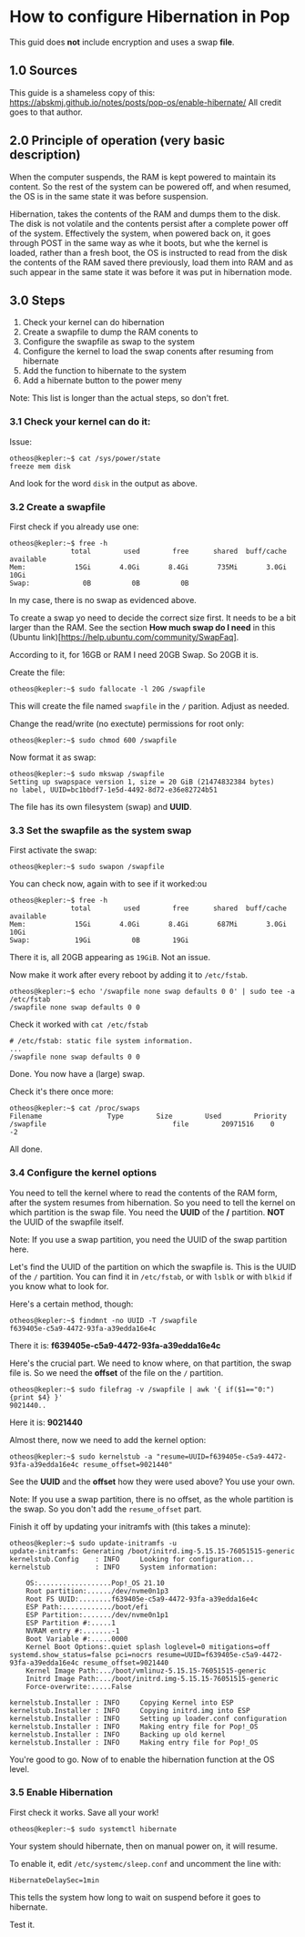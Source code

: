 # How to configure Hibernation in Pop 
This guid does **not** include encryption and uses a swap **file**.

## 1.0 Sources
This guide is a shameless copy of this: https://abskmj.github.io/notes/posts/pop-os/enable-hibernate/
All credit goes to that author.

## 2.0 Principle of operation (very basic description)
When the computer suspends, the RAM is kept powered to maintain its content. So the rest of the system can be powered off, and when resumed, the OS is in the same state it was before suspension.

Hibernation, takes the contents of the RAM and dumps them to the disk. The disk is not volatile and the contents persist after a complete power off of the system.
Effectively the system, when powered back on, it goes through POST in the same way as whe it boots, but whe the kernel is loaded, rather than a fresh boot, the OS is instructed to read from the disk the contents of the RAM saved there previously, load them into RAM and as such appear in the same state it was before it was put in hibernation mode.

## 3.0 Steps
1. Check your kernel can do hibernation
2. Create a swapfile to dump the RAM conents to
3. Configure the swapfile as swap to the system
4. Configure the kernel to load the swap conents after resuming from hibernate
5. Add the function to hibernate to the system
6. Add a hibernate button to the power meny

Note: This list is longer than the actual steps, so don't fret.

### 3.1 Check your kernel can do it:

Issue:
~~~
otheos@kepler:~$ cat /sys/power/state
freeze mem disk
~~~
And look for the word ```disk``` in the output as above.

### 3.2 Create a swapfile

First check if you already use one:
~~~
otheos@kepler:~$ free -h
               total        used        free      shared  buff/cache   available
Mem:            15Gi       4.0Gi       8.4Gi       735Mi       3.0Gi        10Gi
Swap:             0B          0B          0B
~~~

In my case, there is no swap as evidenced above.

To create a swap yo need to decide the correct size first. It needs to be a bit larger than the RAM.
See the section **How much swap do I need** in this (Ubuntu link)[https://help.ubuntu.com/community/SwapFaq].

According to it, for  16GB or RAM I need 20GB Swap. So 20GB it is. 

Create the file:

~~~
otheos@kepler:~$ sudo fallocate -l 20G /swapfile
~~~

This will create the file named ```swapfile``` in the ```/``` parition. Adjust as needed.

Change the read/write (no exectute) permissions for root only:
~~~
otheos@kepler:~$ sudo chmod 600 /swapfile
~~~

Now format it as swap:
~~~
otheos@kepler:~$ sudo mkswap /swapfile
Setting up swapspace version 1, size = 20 GiB (21474832384 bytes)
no label, UUID=bc1bbdf7-1e5d-4492-8d72-e36e82724b51
~~~

The file has its own filesystem (swap) and **UUID**. 

### 3.3 Set the swapfile as the system swap

First activate the swap:
~~~
otheos@kepler:~$ sudo swapon /swapfile
~~~

You can check now, again with to see if it worked:ou 

~~~
otheos@kepler:~$ free -h
               total        used        free      shared  buff/cache   available
Mem:            15Gi       4.0Gi       8.4Gi       687Mi       3.0Gi        10Gi
Swap:           19Gi          0B        19Gi
~~~

There it is, all 20GB appearing as ```19GiB```. Not an issue.

Now make it work after every reboot by adding it to ```/etc/fstab```.

~~~
otheos@kepler:~$ echo '/swapfile none swap defaults 0 0' | sudo tee -a /etc/fstab
/swapfile none swap defaults 0 0
~~~

Check it worked with ```cat /etc/fstab```

~~~
# /etc/fstab: static file system information.
...
/swapfile none swap defaults 0 0
~~~

Done. You now have a (large) swap.

Check it's there once more:
~~~
otheos@kepler:~$ cat /proc/swaps
Filename				Type		Size		Used		Priority
/swapfile                               file		20971516	0		-2
~~~

All done.

### 3.4 Configure the kernel options

You need to tell the kernel where to read the contents of the RAM form, after the system resumes from hibernation. 
So you need to tell the kernel on which partition is the swap file. You need the **UUID** of the **/** partition. **NOT** the UUID of the swapfile itself. 

Note: If you use a swap partition, you need the UUID of the swap partition here.

Let's find the UUID of the partition on which the swapfile is. This is the UUID of the ```/``` partition. You can find it in ```/etc/fstab```, or with ```lsblk``` or with ```blkid``` if you know what  to look for. 

Here's a certain method, though:
~~~
otheos@kepler:~$ findmnt -no UUID -T /swapfile
f639405e-c5a9-4472-93fa-a39edda16e4c
~~~

There it is: **f639405e-c5a9-4472-93fa-a39edda16e4c**

Here's the crucial part. We need to know where, on that partition, the swap file is. So we need the **offset** of the file on the ```/``` partition.

~~~
otheos@kepler:~$ sudo filefrag -v /swapfile | awk '{ if($1=="0:"){print $4} }'
9021440..
~~~

Here it is: **9021440**

Almost there, now we need to add the kernel option:

~~~
otheos@kepler:~$ sudo kernelstub -a "resume=UUID=f639405e-c5a9-4472-93fa-a39edda16e4c resume_offset=9021440"
~~~

See the **UUID** and the **offset** how they were used above? You use your own.

Note: If you use a swap partition, there is no offset, as the whole partition is the swap. So you don't add the ```resume_offset``` part.

Finish it off by updating your initramfs with (this takes a minute):

~~~
otheos@kepler:~$ sudo update-initramfs -u
update-initramfs: Generating /boot/initrd.img-5.15.15-76051515-generic
kernelstub.Config    : INFO     Looking for configuration...
kernelstub           : INFO     System information: 

    OS:..................Pop!_OS 21.10
    Root partition:....../dev/nvme0n1p3
    Root FS UUID:........f639405e-c5a9-4472-93fa-a39edda16e4c
    ESP Path:............/boot/efi
    ESP Partition:......./dev/nvme0n1p1
    ESP Partition #:.....1
    NVRAM entry #:.......-1
    Boot Variable #:.....0000
    Kernel Boot Options:.quiet splash loglevel=0 mitigations=off systemd.show_status=false pci=nocrs resume=UUID=f639405e-c5a9-4472-93fa-a39edda16e4c resume_offset=9021440
    Kernel Image Path:.../boot/vmlinuz-5.15.15-76051515-generic
    Initrd Image Path:.../boot/initrd.img-5.15.15-76051515-generic
    Force-overwrite:.....False

kernelstub.Installer : INFO     Copying Kernel into ESP
kernelstub.Installer : INFO     Copying initrd.img into ESP
kernelstub.Installer : INFO     Setting up loader.conf configuration
kernelstub.Installer : INFO     Making entry file for Pop!_OS
kernelstub.Installer : INFO     Backing up old kernel
kernelstub.Installer : INFO     Making entry file for Pop!_OS
~~~

You're good to go. Now of to enable the hibernation function at the OS level.

### 3.5 Enable Hibernation

First check it works. Save all your work!

~~~
otheos@kepler:~$ sudo systemctl hibernate
~~~

Your system should hibernate, then on manual power on, it will resume.

To enable it, edit ```/etc/systemc/sleep.conf``` and uncomment the line with:
~~~
HibernateDelaySec=1min
~~~
This tells the system how long to wait on suspend before it goes to hibernate.

Test it.








